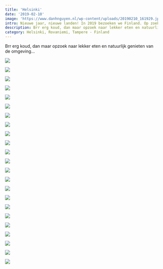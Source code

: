 ```yaml
---
title: 'Helsinki'
date: '2019-02-10'
image: 'https://www.danhnguyen.nl/wp-content/uploads/20190210_161929.jpg'
intro: Nieuwe jaar, nieuwe landen! In 2019 bezoeken we Finland. Op zoek naar Santa Claus in de Santa Village en het noorderlicht bekijken in Rovaniemi.
description: Brr erg koud, dan maar opzoek naar lekker eten en natuurlijk genieten van de omgeving...
category: Helsinki, Rovaniemi, Tampere - Finland
---
```


Brr erg koud, dan maar opzoek naar lekker eten en natuurlijk genieten van de omgeving...

![](https://www.danhnguyen.nl/wp-content/uploads/DSC05570-700x394.jpg)

![](https://www.danhnguyen.nl/wp-content/uploads/DSC05574-700x394.jpg)

![](https://www.danhnguyen.nl/wp-content/uploads/DSC05575-700x394.jpg)

![](https://www.danhnguyen.nl/wp-content/uploads/20190209_101239-700x394.jpg)

![](https://www.danhnguyen.nl/wp-content/uploads/20190209_101626-700x394.jpg)

![](https://www.danhnguyen.nl/wp-content/uploads/20190209_104620-700x394.jpg)

![](https://www.danhnguyen.nl/wp-content/uploads/20190209_123814-700x394.jpg)

![](https://www.danhnguyen.nl/wp-content/uploads/DSC05588-700x394.jpg)

![](https://www.danhnguyen.nl/wp-content/uploads/DSC05590-700x394.jpg)

![](https://www.danhnguyen.nl/wp-content/uploads/DSC05593-700x394.jpg)

![](https://www.danhnguyen.nl/wp-content/uploads/20190209_145805-700x394.jpg)

![](https://www.danhnguyen.nl/wp-content/uploads/20190209_101127-700x394.jpg)

![](https://www.danhnguyen.nl/wp-content/uploads/20190209_144304-700x394.jpg)

![](https://www.danhnguyen.nl/wp-content/uploads/20190210_101440-700x394.jpg)

![](https://www.danhnguyen.nl/wp-content/uploads/20190210_120255-700x394.jpg)

![](https://www.danhnguyen.nl/wp-content/uploads/20190210_121047-700x394.jpg)

![](https://www.danhnguyen.nl/wp-content/uploads/20190209_123959-700x394.jpg)

![](https://www.danhnguyen.nl/wp-content/uploads/20190209_124137-700x394.jpg)

![](https://www.danhnguyen.nl/wp-content/uploads/20190210_161929-700x394.jpg)

![](https://www.danhnguyen.nl/wp-content/uploads/20190210_162726-700x394.jpg)

![](https://www.danhnguyen.nl/wp-content/uploads/DSC05644-700x394.jpg)

![](https://www.danhnguyen.nl/wp-content/uploads/20190210_183613-e1552846286733-700x1005.jpg)

![](https://www.danhnguyen.nl/wp-content/uploads/20190210_183616-e1552846306971-700x1244.jpg)
